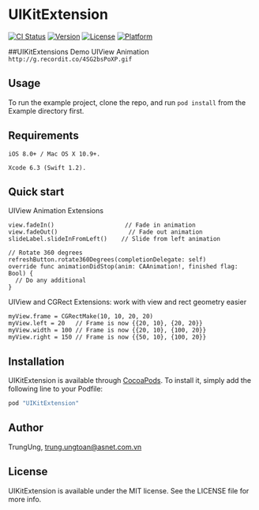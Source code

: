 # UIKitExtension

[![CI Status](http://img.shields.io/travis/TrungUng/UIKitExtension.svg?style=flat)](https://travis-ci.org/TrungUng/UIKitExtension)
[![Version](https://img.shields.io/cocoapods/v/UIKitExtension.svg?style=flat)](http://cocoapods.org/pods/UIKitExtension)
[![License](https://img.shields.io/cocoapods/l/UIKitExtension.svg?style=flat)](http://cocoapods.org/pods/UIKitExtension)
[![Platform](https://img.shields.io/cocoapods/p/UIKitExtension.svg?style=flat)](http://cocoapods.org/pods/UIKitExtension)

##UIKitExtensions Demo
UIView Animation
`http://g.recordit.co/4SG2bsPoXP.gif`


## Usage

To run the example project, clone the repo, and run `pod install` from the Example directory first.

## Requirements

`iOS 8.0+ / Mac OS X 10.9+.`

`Xcode 6.3 (Swift 1.2).`

## Quick start

UIView Animation Extensions

	view.fadeIn()                    // Fade in animation
	view.fadeOut()                    // Fade out animation
	slideLabel.slideInFromLeft()    // Slide from left animation
	
	// Rotate 360 degrees
	refreshButton.rotate360Degrees(completionDelegate: self)  
	override func animationDidStop(anim: CAAnimation!, finished flag: Bool) {
	  // Do any additional    
	}



UIView and CGRect Extensions: work with view and rect geometry easier

	myView.frame = CGRectMake(10, 10, 20, 20)
	myView.left = 20   // Frame is now {{20, 10}, {20, 20}}
	myView.width = 100 // Frame is now {{20, 10}, {100, 20}}
	myView.right = 150 // Frame is now {{50, 10}, {100, 20}}



## Installation

UIKitExtension is available through [CocoaPods](http://cocoapods.org). To install
it, simply add the following line to your Podfile:

```ruby
pod "UIKitExtension"
```

## Author

TrungUng, trung.ungtoan@asnet.com.vn

## License

UIKitExtension is available under the MIT license. See the LICENSE file for more info.
